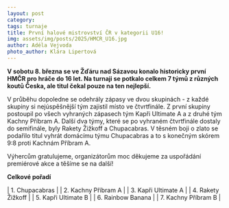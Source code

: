 ```yaml
---
layout: post
category:
tags: turnaje
title: První halové mistrovství ČR v kategorii U16!
img: assets/img/posts/2025/HMCR_U16.jpg
author: Adéla Vejvoda
photo_author: Klára Lipertová
---
```

**V sobotu 8. března se ve Žďáru nad Sázavou konalo historicky první HMČR pro hráče do 16 let. Na turnaji se potkalo celkem 7 týmů z různých koutů Česka, ale titul čekal pouze na ten nejlepší.**

V průběhu dopoledne se odehrály zápasy ve dvou skupinách - z každé skupiny si nejúspěšnější tým zajistil místo ve čtvrtfinále. Z první skupiny postoupil po všech vyhraných zápasech tým Kapři Ultimate A a z druhé tým Kachny Příbram A. Další dva týmy, které se po vyhraném čtvrtfinále dostaly do semifinále, byly Rakety Žižkoff a Chupacabras. V těsném boji o zlato se podařilo titul vyhrát domácímu týmu Chupacabras a to s konečným skórem 9:8 proti Kachnám Příbram A. 

Výhercům gratulujeme, organizátorům moc děkujeme za uspořádání premiérové akce a těšíme se na další!

**Celkové pořadí**

| 1. Chupacabras                |
| 2. Kachny Příbram A       | 
| 3. Kapři Ultimate A             | 
| 4. Rakety Žižkoff                   | 
| 5. Kapři Ultimate B         | 
| 6. Rainbow Banana       | 
| 7. Kachny Příbram B             | 
           
